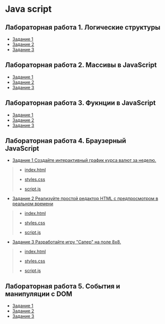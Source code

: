# Java script
## Лабораторная работа 1. Логические структуры

* [Задание 1](z1.js)
* [Задание 2](z2.js)
* [Задание 3](z3.js)

## Лабораторная работа 2. Массивы в JavaScript

* [Задание 1](l2_z1.js)
* [Задание 2](l2_z2.js)
* [Задание 3](l2_z3.js)

## Лабораторная работа 3. Фукнции в JavaScript

* [Задание 1](l3_z1.js)
* [Задание 2](l3_z2.js)
* [Задание 3](l3_z3.js)

## Лабораторная работа 4. Браузерный JavaScript

* [Задание 1 Создайте интерактивный график курса валют за неделю.]()
> * [index.html]()
> 
> * [styles.css]()
> 
> * [script.js]()

* [Задание 2 Реализуйте простой редактор HTML с предпросмотром в реальном времени]()
> * [index.html]()
> 
> * [styles.css]()
> 
> * [script.js]()
* [Задание 3 Разработайте игру "Сапер" на поле 8x8.]()
> * [index.html]()
> 
> * [styles.css]()
> 
> * [script.js]()

## Лабораторная работа 5. События и манипуляции с DOM

* [Задание 1]()
* [Задание 2]()
* [Задание 3]()

